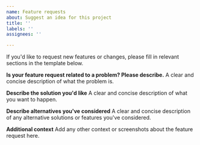 ```yaml
---
name: Feature requests
about: Suggest an idea for this project
title: ''
labels: ''
assignees: ''

---
```


If you'd like to request new features or changes, please fill in relevant sections in the template below.

**Is your feature request related to a problem? Please describe.**
A clear and concise description of what the problem is.

**Describe the solution you'd like**
A clear and concise description of what you want to happen.

**Describe alternatives you've considered**
A clear and concise description of any alternative solutions or features you've considered.

**Additional context**
Add any other context or screenshots about the feature request here.
